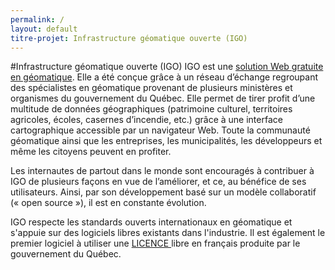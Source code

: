 ```yaml
---
permalink: /
layout: default
titre-projet: Infrastructure géomatique ouverte (IGO)
---
```


#Infrastructure géomatique ouverte (IGO)
IGO est une [solution Web gratuite en géomatique](https://github.com/infra-geo-ouverte/igo/). Elle a été conçue grâce à un réseau d’échange regroupant des spécialistes en géomatique provenant de plusieurs ministères et organismes du gouvernement du Québec. Elle permet de tirer profit d’une multitude de données géographiques (patrimoine culturel, territoires agricoles, écoles, casernes d’incendie, etc.) grâce à une interface cartographique accessible par un navigateur Web. Toute la communauté géomatique ainsi que les entreprises, les municipalités, les développeurs et même les citoyens peuvent en profiter.

Les internautes de partout dans le monde sont encouragés à contribuer à IGO de plusieurs façons en vue de l’améliorer, et ce, au bénéfice de ses utilisateurs. Ainsi, par son développement basé sur un modèle collaboratif (« open source »), il est en constante évolution.

IGO respecte les standards ouverts internationaux en géomatique et s'appuie sur des logiciels libres existants dans l'industrie. Il est également le premier logiciel à utiliser une [LICENCE ](https://github.com/infra-geo-ouverte/igo/blob/master/LICENCE.txt) libre en français produite par le gouvernement du Québec.


